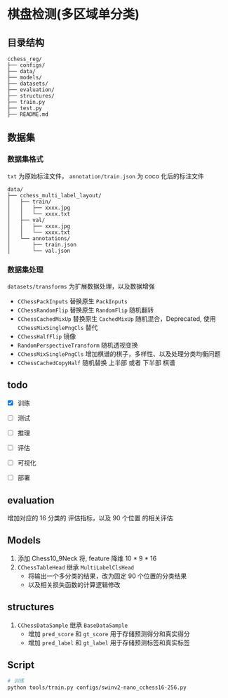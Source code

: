 # 棋盘检测(多区域单分类)



## 目录结构

```
cchess_reg/
├── configs/
├── data/
├── models/
├── datasets/
├── evaluation/
├── structures/
├── train.py
├── test.py
├── README.md
```



## 数据集


### 数据集格式

`txt` 为原始标注文件，
`annotation/train.json` 为 coco 化后的标注文件

```
data/
├── cchess_multi_label_layout/
│   ├── train/
│   │   ├── xxxx.jpg
│   │   └── xxxx.txt
│   ├── val/
│   │   ├── xxxx.jpg
│   │   └── xxxx.txt
│   └── annotations/
│       ├── train.json
│       └── val.json
```

### 数据集处理

`datasets/transforms` 为扩展数据处理，以及数据增强


- `CChessPackInputs` 替换原生 `PackInputs`
- `CChessRandomFlip` 替换原生 `RandomFlip` 随机翻转
- `CChessCachedMixUp` 替换原生 `CachedMixUp` 随机混合，Deprecated, 使用 `CChessMixSinglePngCls` 替代
- `CChessHalfFlip` 镜像
- `RandomPerspectiveTransform` 随机透视变换
- `CChessMixSinglePngCls` 增加棋谱的棋子，多样性、以及处理分类均衡问题
- `CChessCachedCopyHalf` 随机替换 上半部 或者 下半部 棋谱


## todo

- [x] 训练
- [ ] 测试
- [ ] 推理
- [ ] 评估
- [ ] 可视化
- [ ] 部署


## evaluation

增加对应的 16 分类的 评估指标，以及 90 个位置 的相关评估

## Models

1. 添加 Chess10_9Neck 将, feature 降维 10 * 9 * 16
2. `CChessTableHead` 继承 `MultiLabelClsHead`
   - 将输出一个多分类的结果，改为固定 90 个位置的分类结果
   - 以及相关损失函数的计算逻辑修改
  
## structures

1. `CChessDataSample` 继承 `BaseDataSample` 
   - 增加 `pred_score` 和 `gt_score` 用于存储预测得分和真实得分
   - 增加 `pred_label` 和 `gt_label` 用于存储预测标签和真实标签


## Script


```bash
# 训练
python tools/train.py configs/swinv2-nano_cchess16-256.py

```

